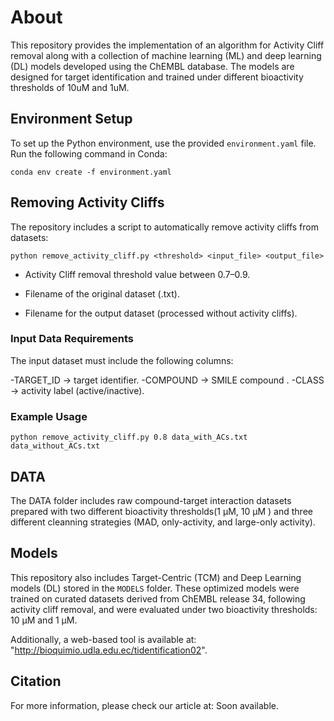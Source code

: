 # About

This repository provides the  implementation of an algorithm for Activity Cliff removal along with a collection of machine learning (ML) and deep learning (DL) models developed using the ChEMBL database. The models are designed for target identification and trained under different bioactivity thresholds of 10uM and 1uM.

## Environment Setup
To set up the Python environment, use the provided `environment.yaml` file. Run the following command in Conda:
```
conda env create -f environment.yaml
```

## Removing Activity Cliffs

The repository includes a script to automatically remove activity cliffs from datasets:

```
python remove_activity_cliff.py <threshold> <input_file> <output_file>

```

- Activity Cliff removal threshold value between 0.7–0.9.

- Filename of the original dataset (.txt).

- Filename for the output dataset (processed without activity cliffs).

### Input Data Requirements

The input dataset must include the following columns:

-TARGET_ID → target identifier.
-COMPOUND → SMILE compound .
-CLASS → activity label (active/inactive).

### Example Usage

```
python remove_activity_cliff.py 0.8 data_with_ACs.txt data_without_ACs.txt
```

## DATA

The DATA folder includes raw compound-target interaction datasets prepared with two different bioactivity thresholds(1 µM, 10 µM ) and three different cleanning strategies (MAD, only-activity, and large-only activity).

## Models

This repository also includes Target-Centric  (TCM) and Deep Learning models (DL) stored in the `MODELS` folder. These optimized models were trained on curated datasets derived from ChEMBL release 34, following activity cliff removal, and were evaluated under two bioactivity thresholds: 10 µM and 1 µM.

Additionally, a web-based tool is available at: "http://bioquimio.udla.edu.ec/tidentification02". 

## Citation

For more information, please check our article at:  Soon available. 